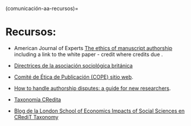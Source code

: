 (comunicación-aa-recursos)=
# Recursos:
* American Journal of Experts [The ethics of manuscript authorship](https://www.aje.com/en/arc/ethics-manuscript-authorship/e) including a link to the white paper - credit where credits due .

* [Directrices de la asociación sociológica británica](https://www.britsoc.co.uk/publications/guidelines-reports/authorship-guidelines.aspx)

* [Comité de Ética de Publicación (COPE) sitio web](https://publicationethics.org/).

* [How to handle authorship disputes: a guide for new researchers](https://publicationethics.org/files/2003pdf12_0.pdf).

* [Taxonomía CRedita](https://casrai.org/credit/)

* [Blog de la London School of Economics Impacts of Social Sciences en CRediT Taxonomy](https://blogs.lse.ac.uk/impactofsocialsciences/2020/01/20/credit-check-should-we-welcome-tools-to-differentiate-the-contributions-made-to-academic-papers/)



